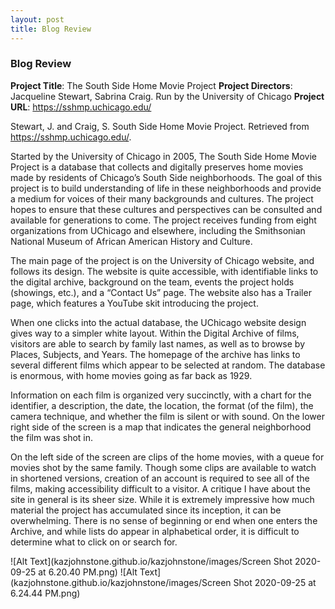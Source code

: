 ```yaml
---
layout: post
title: Blog Review
---
```


### Blog Review

**Project Title**: The South Side Home Movie Project
**Project Directors**: Jacqueline Stewart, Sabrina Craig. Run by the University of Chicago
**Project URL**:  https://sshmp.uchicago.edu/

Stewart, J. and Craig, S. South Side Home Movie Project. Retrieved from https://sshmp.uchicago.edu/.

Started by the University of Chicago in 2005, The South Side Home Movie Project is a database that collects 
and digitally preserves home movies made by residents of Chicago’s South Side neighborhoods. The goal of this 
project is to build understanding of life in these neighborhoods and provide a medium for voices of their many 
backgrounds and cultures. The project hopes to ensure that these cultures and perspectives can be consulted and 
available for generations to come. The project receives funding from eight organizations from UChicago and elsewhere, 
including the Smithsonian National Museum of African American History and Culture. 

The main page of the project is on the University of Chicago website, and follows its design. The website is quite 
accessible, with identifiable links to the digital archive, background on the team, events the project holds (showings, etc.), 
and a “Contact Us” page. The website also has a Trailer page, which features a YouTube skit introducing the project.

When one clicks into the actual database, the UChicago website design gives way to a simpler white layout. Within the 
Digital Archive of films, visitors are able to search by family last names, as well as to browse by Places, Subjects, 
and Years. The homepage of the archive has links to several different films which appear to be selected at random. The 
database is enormous, with home movies going as far back as 1929. 

Information on each film is organized very succinctly, with a chart for the identifier, a description, the date, the location, 
the format (of the film), the camera technique, and whether the film is silent or with sound. On the lower right side of the
screen is a map that indicates the general neighborhood the film was shot in. 

On the left side of the screen are clips of the home movies, with a queue for movies shot by the same family. 
Though some clips are available to watch in shortened versions, creation of an account is required to see all 
of the films, making accessibility difficult to a visitor. A critique I have about the site in general is its 
sheer size. While it is extremely impressive how much material the project has accumulated since its inception, it 
can be overwhelming. There is no sense of beginning or end when one enters the Archive, and while lists do appear
in alphabetical order, it is difficult to determine what to click on or search for.

![Alt Text](kazjohnstone.github.io/kazjohnstone/images/Screen Shot 2020-09-25 at 6.20.40 PM.png)
![Alt Text](kazjohnstone.github.io/kazjohnstone/images/Screen Shot 2020-09-25 at 6.24.44 PM.png)
